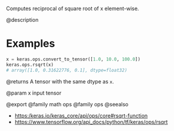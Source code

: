 Computes reciprocal of square root of x element-wise.

@description

# Examples
```python
x = keras.ops.convert_to_tensor([1.0, 10.0, 100.0])
keras.ops.rsqrt(x)
# array([1.0, 0.31622776, 0.1], dtype=float32)
```

@returns
A tensor with the same dtype as `x`.

@param x
input tensor

@export
@family math ops
@family ops
@seealso
+ <https:/keras.io/keras_core/api/ops/core#rsqrt-function>
+ <https://www.tensorflow.org/api_docs/python/tf/keras/ops/rsqrt>
